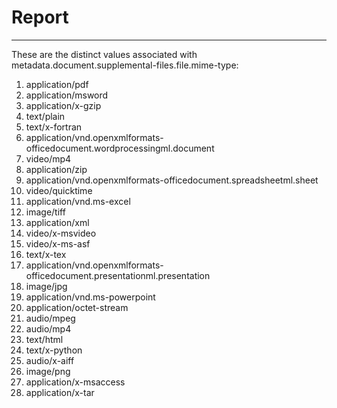# Report
---
These are the distinct values associated with metadata.document.supplemental-files.file.mime-type:

1. application/pdf
2. application/msword
3. application/x-gzip
4. text/plain
5. text/x-fortran
6. application/vnd.openxmlformats-officedocument.wordprocessingml.document
7. video/mp4
8. application/zip
9. application/vnd.openxmlformats-officedocument.spreadsheetml.sheet
10. video/quicktime
11. application/vnd.ms-excel
12. image/tiff
13. application/xml
14. video/x-msvideo
15. video/x-ms-asf
16. text/x-tex
17. application/vnd.openxmlformats-officedocument.presentationml.presentation
18. image/jpg
19. application/vnd.ms-powerpoint
20. application/octet-stream
21. audio/mpeg
22. audio/mp4
23. text/html
24. text/x-python
25. audio/x-aiff
26. image/png
27. application/x-msaccess
28. application/x-tar
